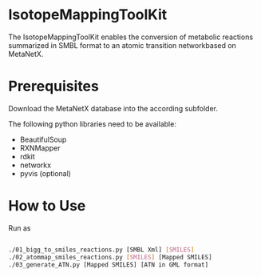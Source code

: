 # IsotopeMappingToolKit

The IsotopeMappingToolKit enables the conversion of metabolic reactions summarized in SMBL format to an atomic transition networkbased on MetaNetX.

# Prerequisites

Download the MetaNetX database into the according subfolder.

The following python libraries need to be available:
* BeautifulSoup
* RXNMapper
* rdkit
* networkx
* pyvis (optional)

# How to Use

Run as

```bash

./01_bigg_to_smiles_reactions.py [SMBL Xml] [SMILES]
./02_atommap_smiles_reactions.py [SMILES] [Mapped SMILES]
./03_generate_ATN.py [Mapped SMILES] [ATN in GML format]

```

